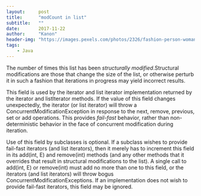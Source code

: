 ```yaml
---
layout:     post
title:      "modCount in list"
subtitle:   ""
date:       2017-11-22
author:     "Kanon"
header-img: "https://images.pexels.com/photos/2326/fashion-person-woman-taking-photo.jpg?w=1260&h=750&auto=compress&cs=tinysrgb"
tags:
    - Java
---
```


The number of times this list has been <i>structurally modified</i>.Structural modifications are those that change the size of the list, or otherwise perturb it in such a fashion that iterations in progress may yield incorrect results.

This field is used by the iterator and list iterator implementation returned by the iterator and listIterator methods. If the value of this field changes unexpectedly, the iterator (or list iterator) will throw a ConcurrentModificationException in response to the next, remove, previous, set or add operations.  This provides <i>fail-fast</i> behavior, rather than non-deterministic behavior in the face of concurrent modification during iteration.

Use of this field by subclasses is optional. If a subclass wishes to provide fail-fast iterators (and list iterators), then it merely has to increment this field in its add(int, E) and remove(int) methods (and any other methods that it overrides that result in structural modifications to the list).  A single call to add(int, E) or remove(int) must add no more than one to this field, or the iterators (and list iterators) will throw bogus ConcurrentModificationExceptions.  If an implementation does not wish to provide fail-fast iterators, this field may be ignored.

<br><br><br><br><br>
